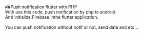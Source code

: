 ##Push notification flutter with PHP<br>
With use this code, push notification by php to android.<br>
And initialize Firebase inthe flutter application.<br><br>
You can push notification without notif or not, send data and etc...<br>
